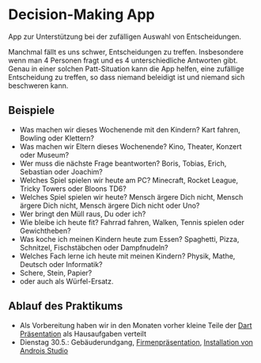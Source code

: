 # Decision-Making App
App zur Unterstützung bei der zufälligen Auswahl von Entscheidungen.

Manchmal fällt es uns schwer, Entscheidungen zu treffen. Insbesondere wenn man 4 Personen fragt und es 4 unterschiedliche Antworten gibt. Genau in einer solchen Patt-Situation kann die App helfen, eine zufällige Entscheidung zu treffen, so dass niemand beleidigt ist und niemand sich beschweren kann.

## Beispiele

* Was machen wir dieses Wochenende mit den Kindern? Kart fahren, Bowling oder Klettern?
* Was machen wir Eltern dieses Wochenende? Kino, Theater, Konzert oder Museum?
* Wer muss die nächste Frage beantworten? Boris, Tobias, Erich, Sebastian oder Joachim?
* Welches Spiel spielen wir heute am PC? Minecraft, Rocket League, Tricky Towers oder Bloons TD6?
* Welches Spiel spielen wir heute? Mensch ärgere Dich nicht, Mensch ärgere Dich nicht, Mensch ärgere Dich nicht oder Uno?
* Wer bringt den Müll raus, Du oder ich?
* Wie bleibe ich heute fit? Fahrrad fahren, Walken, Tennis spielen oder Gewichtheben?
* Was koche ich meinen Kindern heute zum Essen? Spaghetti, Pizza, Schnitzel, Fischstäbchen oder Dampfnudeln?
* Welches Fach lerne ich heute mit meinen Kindern? Physik, Mathe, Deutsch oder Informatik?
* Schere, Stein, Papier?
* oder auch als Würfel-Ersatz.

## Ablauf des Praktikums

* Als Vorbereitung haben wir in den Monaten vorher kleine Teile der [Dart Präsentation](presentations/Dart.pptx) als Hausaufgaben verteilt
* Dienstag 30.5.: Gebäuderundgang, [Firmenpräsentation](presentations/Firmenpräsentation.pptx), [Installation von Androis Studio](presentations/AndroidStudio.pptx)
